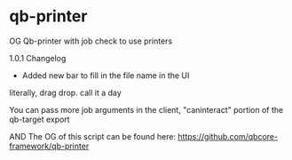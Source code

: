 # qb-printer
OG Qb-printer with job check to use printers


1.0.1 Changelog
- Added new bar to fill in the file name in the UI


literally, drag drop. call it a day

You can pass more job arguments in the client, "caninteract" portion of the qb-target export

AND The OG of this script can be found here: https://github.com/qbcore-framework/qb-printer
